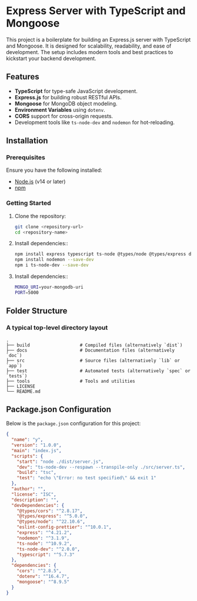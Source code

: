 # Express Server with TypeScript and Mongoose

This project is a boilerplate for building an Express.js server with TypeScript and Mongoose. It is designed for scalability, readability, and ease of development. The setup includes modern tools and best practices to kickstart your backend development.

## Features

- **TypeScript** for type-safe JavaScript development.
- **Express.js** for building robust RESTful APIs.
- **Mongoose** for MongoDB object modeling.
- **Environment Variables** using `dotenv`.
- **CORS** support for cross-origin requests.
- Development tools like `ts-node-dev` and `nodemon` for hot-reloading.

## Installation

### Prerequisites

Ensure you have the following installed:
- [Node.js](https://nodejs.org/) (v14 or later)
- [npm](https://www.npmjs.com/)

### Getting Started

1. Clone the repository:
   ```bash
   git clone <repository-url>
   cd <repository-name>

2. Install dependencies::
   ```bash
   npm install express typescript ts-node @types/node @types/express dotenv cors mongoose --save
   npm install nodemon --save-dev
   npm i ts-node-dev --save-dev

3. Install dependencies::
   ```bash
   MONGO_URI=your-mongodb-uri
   PORT=5000

## Folder Structure

### A typical top-level directory layout

    .
    ├── build                   # Compiled files (alternatively `dist`)
    ├── docs                    # Documentation files (alternatively `doc`)
    ├── src                     # Source files (alternatively `lib` or `app`)
    ├── test                    # Automated tests (alternatively `spec` or `tests`)
    ├── tools                   # Tools and utilities
    ├── LICENSE
    └── README.md



## Package.json Configuration

Below is the `package.json` configuration for this project:

```json
{
  "name": "y",
  "version": "1.0.0",
  "main": "index.js",
  "scripts": {
    "start": "node ./dist/server.js",
    "dev": "ts-node-dev --respawn --transpile-only ./src/server.ts",
    "build": "tsc",
    "test": "echo \"Error: no test specified\" && exit 1"
  },
  "author": "",
  "license": "ISC",
  "description": "",
  "devDependencies": {
    "@types/cors": "^2.8.17",
    "@types/express": "^5.0.0",
    "@types/node": "^22.10.6",
    "eslint-config-prettier": "^10.0.1",
    "express": "^4.21.2",
    "nodemon": "^3.1.9",
    "ts-node": "^10.9.2",
    "ts-node-dev": "^2.0.0",
    "typescript": "^5.7.3"
  },
  "dependencies": {
    "cors": "^2.8.5",
    "dotenv": "^16.4.7",
    "mongoose": "^8.9.5"
  }
}

